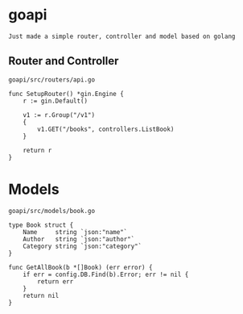 # goapi
`Just made a simple router, controller and model based on golang`

## Router and Controller
`goapi/src/routers/api.go `
```golang
func SetupRouter() *gin.Engine {
	r := gin.Default()

	v1 := r.Group("/v1")
	{
		v1.GET("/books", controllers.ListBook)
	}

	return r
}
```

# Models
`goapi/src/models/book.go`
```golang
type Book struct {
	Name 	 string `json:"name"`
	Author 	 string `json:"author"`
	Category string `json:"category"`
}

func GetAllBook(b *[]Book) (err error) {
	if err = config.DB.Find(b).Error; err != nil {
		return err
	}
	return nil
}
```
